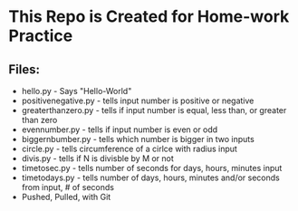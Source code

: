 # This Repo is Created for Home-work Practice

## Files:

* hello.py - Says "Hello-World" 
* positivenegative.py - tells input number is positive or negative
* greaterthanzero.py - tells if input number is equal, less than, or greater than zero
* evennumber.py - tells if input number is even or odd
* biggernbumber.py -  tells which number is bigger in two inputs
* circle.py - tells circumference of a cirlce with radius input
* divis.py - tells if N is divisble by M or not
* timetosec.py - tells number of seconds for days, hours, minutes input
* timetodays.py - tells number of days, hours, minutes and/or seconds from input, # of seconds
* Pushed, Pulled, with Git